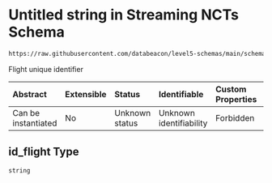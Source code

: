 # Untitled string in Streaming NCTs Schema

```txt
https://raw.githubusercontent.com/databeacon/level5-schemas/main/schemas/streaming/ncts.schema.json#/properties/id_flight
```

Flight unique identifier

| Abstract            | Extensible | Status         | Identifiable            | Custom Properties | Additional Properties | Access Restrictions | Defined In                                                                        |
| :------------------ | :--------- | :------------- | :---------------------- | :---------------- | :-------------------- | :------------------ | :-------------------------------------------------------------------------------- |
| Can be instantiated | No         | Unknown status | Unknown identifiability | Forbidden         | Allowed               | none                | [ncts.schema.json\*](../../out/streaming/ncts.schema.json "open original schema") |

## id\_flight Type

`string`

